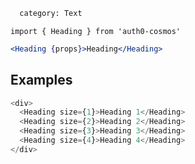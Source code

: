 ```meta
  category: Text
```

`import { Heading } from 'auth0-cosmos'`

```jsx
<Heading {props}>Heading</Heading>
```

## Examples

```js
<div>
  <Heading size={1}>Heading 1</Heading>
  <Heading size={2}>Heading 2</Heading>
  <Heading size={3}>Heading 3</Heading>
  <Heading size={4}>Heading 4</Heading>
</div>
```
